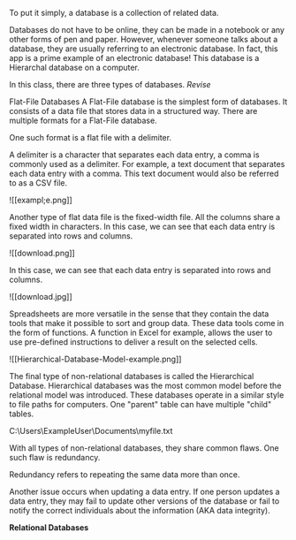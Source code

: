 To put it simply, a database is a collection of related data. 

Databases do not have to be online, they can be made in a notebook or any other forms of pen and paper. However, whenever someone talks about a database, they are usually referring to an electronic database. In fact, this app is a prime example of an electronic database! This database is a Hierarchal database on a computer. 

In this class, there are three types of databases. *Revise*

Flat-File Databases
A Flat-File database is the simplest form of databases. It consists of a data file that stores data in a structured way. There are multiple formats for a Flat-File database. 

One such format is a flat file with a delimiter. 

A delimiter is a character that separates each data entry, a comma is commonly used as a delimiter. For example, a text document that separates each data entry with a comma. This text document would also be referred to as a CSV file. 

![[exampl;e.png]]

Another type of flat data file is the fixed-width file. All the columns share a fixed width in characters. In this case, we can see that each data entry is separated into rows and columns. 

![[download.png]]

In this case, we can see that each data entry is separated into rows and columns. 

![[download.jpg]]

Spreadsheets are more versatile in the sense that they contain the data tools that make it possible to sort and group data. These data tools come in the form of functions. A function in Excel for example, allows the user to use pre-defined instructions to deliver a result on the selected cells. 
  
![[Hierarchical-Database-Model-example.png]]

The final type of non-relational databases is called the Hierarchical Database. Hierarchical databases was the most common model before the relational model was introduced. These databases operate in a similar style to file paths for computers. One "parent" table can have multiple "child" tables. 

C:\\Users\\ExampleUser\\Documents\\myfile.txt

With all types of non-relational databases, they share common flaws. One such flaw is redundancy. 

Redundancy refers to repeating the same data more than once. 

Another issue occurs when updating a data entry. If one person updates a data entry, they may fail to update other versions of the database or fail to notify the correct individuals about the information (AKA data integrity).

**Relational Databases**
